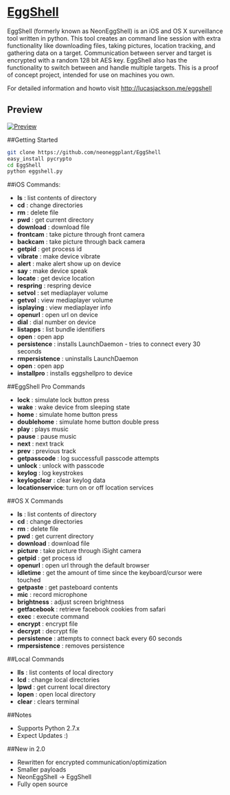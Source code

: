 # [EggShell](http://lucasjackson.me/eggshell)

EggShell (formerly known as NeonEggShell) is an iOS and OS X surveillance tool written in python.  This tool creates an command line session with extra functionality like downloading files, taking pictures, location tracking, and gathering data on a target.  Communication between server and target is encrypted with a random 128 bit AES key. EggShell also has the functionality to switch between and handle multiple targets. This is a proof of concept project, intended for use on machines you own.


For detailed information and howto visit http://lucasjackson.me/eggshell

## Preview

[![Preview](http://lucasjackson.me/wp-content/uploads/2016/10/Screen-Shot-2016-10-13-at-12.43.52-PM.png)](http://lucasjackson.me/eggshell)


##Getting Started
```sh
git clone https://github.com/neoneggplant/EggShell
easy_install pycrypto
cd EggShell
python eggshell.py
```

##iOS Commands:
* **ls**             : list contents of directory
* **cd**             : change directories
* **rm**             : delete file
* **pwd**            : get current directory
* **download**       : download file
* **frontcam**       : take picture through front camera
* **backcam**        : take picture through back camera
* **getpid**         : get process id
* **vibrate**        : make device vibrate
* **alert**          : make alert show up on device
* **say**            : make device speak
* **locate**         : get device location
* **respring**       : respring device
* **setvol**         : set mediaplayer volume
* **getvol**         : view mediaplayer volume
* **isplaying**      : view mediaplayer info
* **openurl**        : open url on device
* **dial**           : dial number on device
* **listapps**       : list bundle identifiers
* **open**           : open app
* **persistence**    : installs LaunchDaemon - tries to connect every 30 seconds
* **rmpersistence**  : uninstalls LaunchDaemon
* **open**           : open app
* **installpro**     : installs eggshellpro to device


##EggShell Pro Commands
* **lock**           : simulate lock button press
* **wake**           : wake device from sleeping state
* **home**           : simulate home button press
* **doublehome**     : simulate home button double press
* **play**           : plays music
* **pause**          : pause music
* **next**           : next track
* **prev**           : previous track
* **getpasscode**    : log successfull passcode attempts
* **unlock**         : unlock with passcode
* **keylog**         : log keystrokes
* **keylogclear**    : clear keylog data
* **locationservice**: turn on or off location services


##OS X Commands
* **ls**             : list contents of directory
* **cd**             : change directories
* **rm**             : delete file
* **pwd**            : get current directory
* **download**       : download file
* **picture**        : take picture through iSight camera
* **getpid**         : get process id
* **openurl**        : open url through the default browser
* **idletime**       : get the amount of time since the keyboard/cursor were touched
* **getpaste**       : get pasteboard contents
* **mic**            : record microphone
* **brightness**     : adjust screen brightness
* **getfacebook**    : retrieve facebook cookies from safari
* **exec**           : execute command
* **encrypt**        : encrypt file
* **decrypt**        : decrypt file
* **persistence**    : attempts to connect back every 60 seconds
* **rmpersistence**  : removes persistence


##Local Commands
* **lls**            : list contents of local directory
* **lcd**            : change local directories
* **lpwd**           : get current local directory
* **lopen**          : open local directory
* **clear**          : clears terminal

##Notes
* Supports Python 2.7.x
* Expect Updates :)

##New in 2.0
* Rewritten for encrypted communication/optimization
* Smaller payloads
* NeonEggShell -> EggShell
* Fully open source
